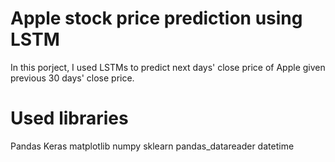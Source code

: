# Apple stock price prediction using LSTM
In this porject, I used LSTMs to predict next days' close price of Apple given previous 30 days' close price.

# Used libraries
Pandas
Keras
matplotlib
numpy
sklearn
pandas_datareader
datetime
